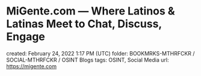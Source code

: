 # MiGente.com — Where Latinos & Latinas Meet to Chat, Discuss, Engage

created: February 24, 2022 1:17 PM (UTC)
folder: BOOKMRKS-MTHRFCKR / SOCIAL-MTHRFCKR / OSINT Blogs
tags: OSINT, Social Media
url: https://migente.com